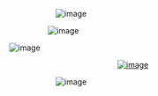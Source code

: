       ![image](https://github.com/user-attachments/assets/7d461c3c-4ebd-4b56-a613-be7c70400a9b)




     ![image](https://github.com/user-attachments/assets/ee03c918-a42e-4967-8710-ace2d450df94)


![image](https://github.com/user-attachments/assets/cae62bd6-bbb2-448a-91ea-eec7f27523f1)


              <a href="https://discordid.netlify.app/?id=873902369354706945">![image](https://github.com/user-attachments/assets/50a333e3-3b08-4fb3-878d-1e589f27294a)
></img></a>


      ![image](https://github.com/user-attachments/assets/4908fac6-27c5-4e3b-b240-cc0763cc8673)
